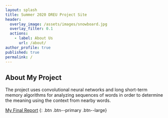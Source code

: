 ```yaml
---
layout: splash
title: Summer 2020 DREU Project Site
header:
  overlay_image: /assets/images/snowboard.jpg
  overlay_filter: 0.1
  actions:
    - label: About Us
      url: /about/
author_profile: true
published: true
permalink: /
---
```


## About My Project

The project uses convolutional neural networks and long short-term memory algorithms for analyzing sequences of words in order to determine the meaning using the context from nearby words.

[My Final Report](files/finalreport.pdf)
{: .btn .btn--primary .btn--large}
